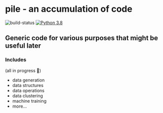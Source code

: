 # pile - an accumulation of code

![build-status](https://travis-ci.com/XDwightsBeetsX/pile.svg?branch=main)
[![Python 3.8](https://img.shields.io/badge/python-3.8-blue.svg)](https://www.python.org/downloads/release/python-380/)

## Generic code for various purposes that might be useful later

### Includes
(all in progress :construction_worker:)
- data generation
- data structures
- data operations  
- data clustering  
- machine training  
- more...  

